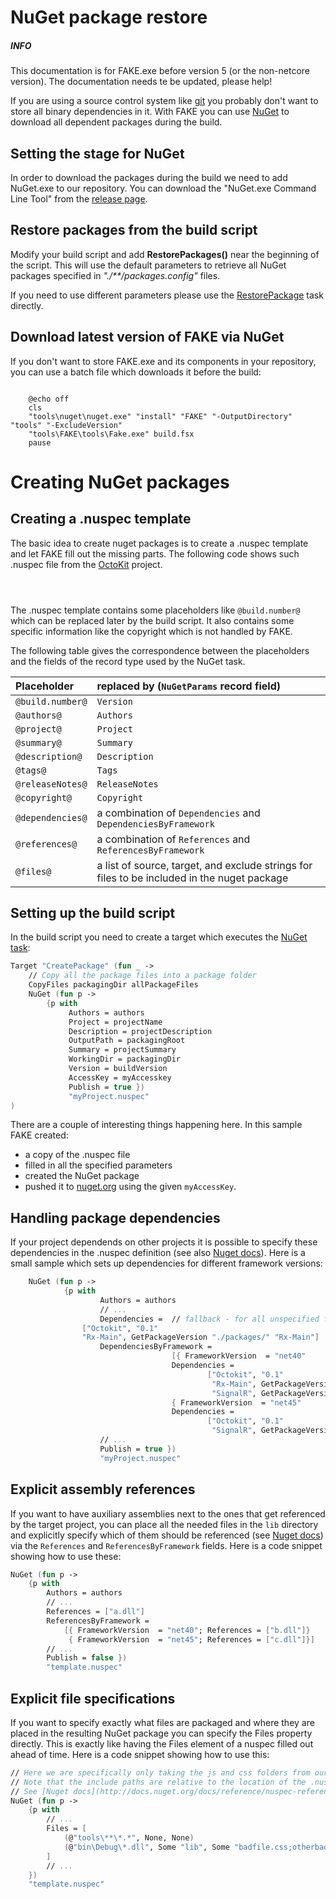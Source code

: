 # NuGet package restore

<div class="alert alert-info">
    <h5>INFO</h5>
    <p>This documentation is for FAKE.exe before version 5 (or the non-netcore version). The documentation needs te be updated, please help!</p>
</div>

If you are using a source control system like [git](http://git-scm.com/) you probably don't want to store all binary dependencies in it.
With FAKE you can use [NuGet](http://nuget.codeplex.com/) to download all dependent packages during the build.

## Setting the stage for NuGet

In order to download the packages during the build we need to add NuGet.exe to our repository.
You can download the "NuGet.exe Command Line Tool" from the [release page](https://github.com/NuGet/Home/releases).

## Restore packages from the build script

Modify your build script and add **RestorePackages()** near the beginning of the script.
This will use the default parameters to retrieve all NuGet packages specified in *"./\*\*/packages.config"* files.

If you need to use different parameters please use the [RestorePackage](apidocs/v5/legacy/fake-restorepackagehelper.html) task directly.

## Download latest version of FAKE via NuGet

If you don't want to store FAKE.exe and its components in your repository, you can use a batch file which downloads it before the build:

<pre><code class="language-bash">
    @echo off
    cls
    "tools\nuget\nuget.exe" "install" "FAKE" "-OutputDirectory" "tools" "-ExcludeVersion"
    "tools\FAKE\tools\Fake.exe" build.fsx
    pause
</code></pre>
# Creating NuGet packages

## Creating a .nuspec template

The basic idea to create nuget packages is to create a .nuspec template and let FAKE fill out the missing parts.
The following code shows such .nuspec file from the [OctoKit](https://github.com/octokit/octokit.net) project.

<pre data-src="nuspec-example.xml"><code class="language-xml">

</code></pre>
The .nuspec template contains some placeholders like `@build.number@` which can be replaced later by the build script.
It also contains some specific information like the copyright which is not handled by FAKE.

The following table gives the correspondence between the placeholders and the fields of the record type used by the NuGet task.

Placeholder | replaced by (`NuGetParams` record field)
:--- | :---
`@build.number@` | `Version`
`@authors@` | `Authors`
`@project@` | `Project`
`@summary@` | `Summary`
`@description@` | `Description`
`@tags@` | `Tags`
`@releaseNotes@` | `ReleaseNotes`
`@copyright@` | `Copyright`
`@dependencies@` | a combination of `Dependencies` and `DependenciesByFramework`
`@references@` | a combination of `References` and `ReferencesByFramework`
`@files@` | a list of source, target, and exclude strings for files to be included in the nuget package

## Setting up the build script

In the build script you need to create a target which executes the [NuGet task](apidocs/v5/legacy/fake-nugethelper.html):

```fsharp
Target "CreatePackage" (fun _ ->
    // Copy all the package files into a package folder
    CopyFiles packagingDir allPackageFiles
    NuGet (fun p ->
        {p with
             Authors = authors
             Project = projectName
             Description = projectDescription
             OutputPath = packagingRoot
             Summary = projectSummary
             WorkingDir = packagingDir
             Version = buildVersion
             AccessKey = myAccesskey
             Publish = true })
             "myProject.nuspec"
)
```

There are a couple of interesting things happening here. In this sample FAKE created:

* a copy of the .nuspec file
* filled in all the specified parameters
* created the NuGet package
* pushed it to [nuget.org](http://www.nuget.org) using the given `myAccessKey`.

## Handling package dependencies

If your project dependends on other projects it is possible to specify these dependencies in the .nuspec definition (see also [Nuget docs](http://docs.nuget.org/docs/reference/nuspec-reference#Specifying_Dependencies_in_version_2.0_and_above)).
Here is a small sample which sets up dependencies for different framework versions:

```fsharp
    NuGet (fun p ->
            {p with
                    Authors = authors
                    // ...
                    Dependencies =  // fallback - for all unspecified frameworks
                ["Octokit", "0.1"
                "Rx-Main", GetPackageVersion "./packages/" "Rx-Main"]
                    DependenciesByFramework =
                                    [{ FrameworkVersion  = "net40"
                                    Dependencies =
                                            ["Octokit", "0.1"
                                             "Rx-Main", GetPackageVersion "./packages/" "Rx-Main"
                                             "SignalR", GetPackageVersion "./packages/" "SignalR"]}
                                    { FrameworkVersion  = "net45"
                                    Dependencies =
                                            ["Octokit", "0.1"
                                             "SignalR", GetPackageVersion "./packages/" "SignalR"]}]
                    // ...
                    Publish = true })
                    "myProject.nuspec"
```

## Explicit assembly references

If you want to have auxiliary assemblies next to the ones that get referenced by the target project, you can place  all the needed files in the `lib` directory and explicitly specify which of them should be referenced (see [Nuget docs](http://docs.nuget.org/docs/reference/nuspec-reference#Specifying_Explicit_Assembly_References_in_version_2.5_and_above)) via the `References` and `ReferencesByFramework` fields.
Here is a code snippet showing how to use these:

```fsharp
NuGet (fun p ->
    {p with
        Authors = authors
        // ...
        References = ["a.dll"]
        ReferencesByFramework =
            [{ FrameworkVersion  = "net40"; References = ["b.dll"]}
             { FrameworkVersion  = "net45"; References = ["c.dll"]}]
        // ...
        Publish = false })
        "template.nuspec"
```

## Explicit file specifications

If you want to specify exactly what files are packaged and where they are placed in the resulting NuGet package you can specify the Files property directly.  This is exactly like having the Files element of a nuspec filled out ahead of time.
Here is a code snippet showing how to use this:

```fsharp
// Here we are specifically only taking the js and css folders from our project and placing them in matching target folder in the resulting nuspec.
// Note that the include paths are relative to the location of the .nuspec file
// See [Nuget docs](http://docs.nuget.org/docs/reference/nuspec-reference#Specifying_Files_to_Include_in_the_Package) for more detailed examples of how to specify file includes, as this follows the same syntax.
NuGet (fun p ->
    {p with
        // ...
        Files = [
            (@"tools\**\*.*", None, None)
            (@"bin\Debug\*.dll", Some "lib", Some "badfile.css;otherbadfile.css")
        ]
        // ...
    })
    "template.nuspec"
```
